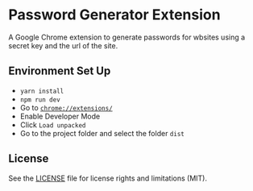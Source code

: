 # Password Generator Extension
A Google Chrome extension to generate passwords for wbsites using a secret key and the url of the site.

## Environment Set Up
  - `yarn install`
  - `npm run dev`
  - Go to [`chrome://extensions/`](chrome://extensions/)
  - Enable Developer Mode
  - Click `Load unpacked`
  - Go to the project folder and select the folder `dist`

## License

See the [LICENSE](LICENSE.md) file for license rights and limitations (MIT).
